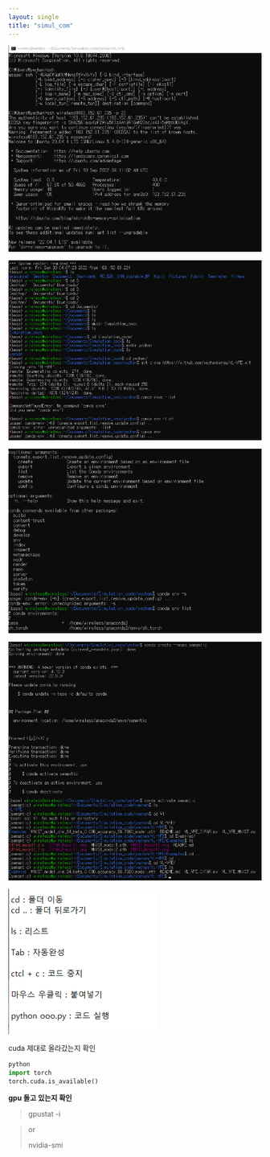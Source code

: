 ```yaml
---
layout: single
title: "simul_com"
---
```


![image-20220930132220431](../images/2022-09-30-simul_com/image-20220930132220431.png)

![image-20220930132306792](../images/2022-09-30-simul_com/image-20220930132306792.png)

![image-20220930132422976](../images/2022-09-30-simul_com/image-20220930132422976.png)

![image-20220930132503270](../images/2022-09-30-simul_com/image-20220930132503270.png)

![image-20220930132604271](../images/2022-09-30-simul_com/image-20220930132604271.png)

cuda 제대로 올라갔는지 확인

```python
python
import torch
torch.cuda.is_available()
```



**gpu 돌고 있는지 확인**

> gpustat -i

> or
>
> nvidia-smi



